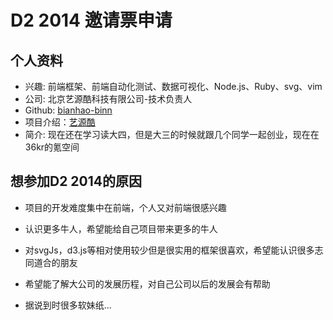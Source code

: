 # D2 2014 邀请票申请

## 个人资料

- 兴趣:   前端框架、前端自动化测试、数据可视化、Node.js、Ruby、svg、vim
- 公司:   北京艺源酷科技有限公司-技术负责人
- Github: [bianhao-binn](https://github.com/bianhao-binn/)
- 项目介绍：[艺源酷](https://www.36kr.net/yiyuanku/)
- 简介:   现在还在学习读大四，但是大三的时候就跟几个同学一起创业，现在在36kr的氪空间

## 想参加D2 2014的原因

 - 项目的开发难度集中在前端，个人又对前端很感兴趣

 - 认识更多牛人，希望能给自己项目带来更多的牛人

 - 对svgJs，d3.js等相对使用较少但是很实用的框架很喜欢，希望能认识很多志同道合的朋友

 - 希望能了解大公司的发展历程，对自己公司以后的发展会有帮助

 - 据说到时很多软妹纸...
